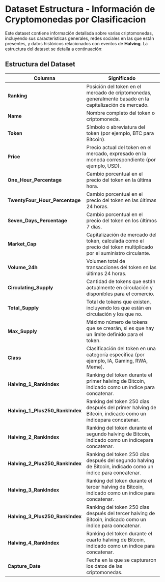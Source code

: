 # Dataset Estructura - Información de Cryptomonedas por Clasificacion

Este dataset contiene información detallada sobre varias criptomonedas, incluyendo sus características generales, redes sociales en las que están presentes, y datos históricos relacionados con eventos de **Halving**. La estructura del dataset se detalla a continuación:

## Estructura del Dataset

| **Columna**                          | **Significado**                                                                                                 |
|--------------------------------------|-----------------------------------------------------------------------------------------------------------------|
| **Ranking**                          | Posición del token en el mercado de criptomonedas, generalmente basado en la capitalización de mercado.          |
| **Name**                             | Nombre completo del token o criptomoneda.                                                                       |
| **Token**                            | Símbolo o abreviatura del token (por ejemplo, BTC para Bitcoin).                                               |
| **Price**                            | Precio actual del token en el mercado, expresado en la moneda correspondiente (por ejemplo, USD).              |
| **One_Hour_Percentage**             | Cambio porcentual en el precio del token en la última hora.                                                    |
| **TwentyFour_Hour_Percentage**      | Cambio porcentual en el precio del token en las últimas 24 horas.                                             |
| **Seven_Days_Percentage**           | Cambio porcentual en el precio del token en los últimos 7 días.                                                |
| **Market_Cap**                      | Capitalización de mercado del token, calculada como el precio del token multiplicado por el suministro circulante. |
| **Volume_24h**                      | Volumen total de transacciones del token en las últimas 24 horas.                                             |
| **Circulating_Supply**              | Cantidad de tokens que están actualmente en circulación y disponibles para el comercio.                        |
| **Total_Supply**                    | Total de tokens que existen, incluyendo los que están en circulación y los que no.                             |
| **Max_Supply**                      | Máximo número de tokens que se crearán, si es que hay un límite definido para el token.                       |
| **Class**                           | Clasificación del token en una categoría específica (por ejemplo, IA, Gaming, RWA, Meme).                       |
| **Halving_1_RankIndex**             | Ranking del token durante el primer halving de Bitcoin, indicado como un índice para concatenar.                                |
| **Halving_1_Plus250_RankIndex**     | Ranking del token 250 días después del primer halving de Bitcoin, indicado como un índicepara concatenar.                     |
| **Halving_2_RankIndex**             | Ranking del token durante el segundo halving de Bitcoin, indicado como un índicepara concatenar.                               |
| **Halving_2_Plus250_RankIndex**     | Ranking del token 250 días después del segundo halving de Bitcoin, indicado como un índice para concatenar.                    |
| **Halving_3_RankIndex**             | Ranking del token durante el tercer halving de Bitcoin, indicado como un índice para concatenar.                                |
| **Halving_3_Plus250_RankIndex**     | Ranking del token 250 días después del tercer halving de Bitcoin, indicado como un índice para concatenar.                     |
| **Halving_4_RankIndex**             | Ranking del token durante el cuarto halving de Bitcoin, indicado como un índice para concatenar.                                |
| **Capture_Date**                    | Fecha en la que se capturaron los datos de las criptomonedas.                                                 |

